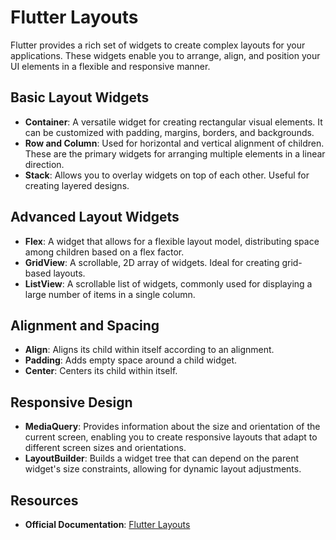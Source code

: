 # Flutter Layouts

Flutter provides a rich set of widgets to create complex layouts for your applications. These widgets enable you to arrange, align, and position your UI elements in a flexible and responsive manner.

## Basic Layout Widgets

- **Container**: A versatile widget for creating rectangular visual elements. It can be customized with padding, margins, borders, and backgrounds.
- **Row and Column**: Used for horizontal and vertical alignment of children. These are the primary widgets for arranging multiple elements in a linear direction.
- **Stack**: Allows you to overlay widgets on top of each other. Useful for creating layered designs.

## Advanced Layout Widgets

- **Flex**: A widget that allows for a flexible layout model, distributing space among children based on a flex factor.
- **GridView**: A scrollable, 2D array of widgets. Ideal for creating grid-based layouts.
- **ListView**: A scrollable list of widgets, commonly used for displaying a large number of items in a single column.

## Alignment and Spacing

- **Align**: Aligns its child within itself according to an alignment.
- **Padding**: Adds empty space around a child widget.
- **Center**: Centers its child within itself.

## Responsive Design

- **MediaQuery**: Provides information about the size and orientation of the current screen, enabling you to create responsive layouts that adapt to different screen sizes and orientations.
- **LayoutBuilder**: Builds a widget tree that can depend on the parent widget's size constraints, allowing for dynamic layout adjustments.

## Resources

- **Official Documentation**: [Flutter Layouts](https://flutter.dev/docs/development/ui/layout)
